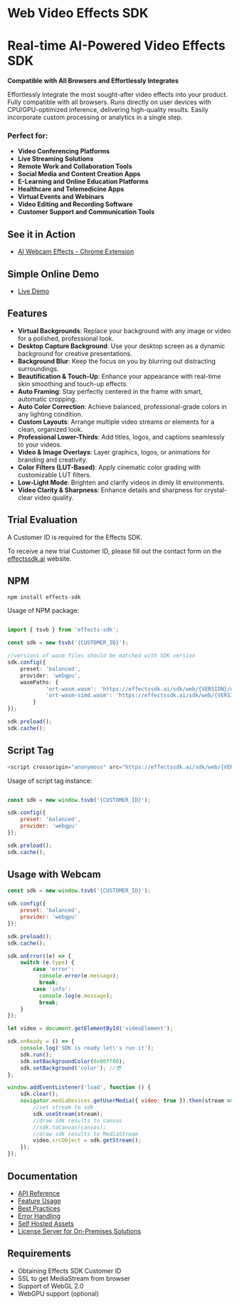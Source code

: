 # Web Video Effects SDK

# Real-time AI-Powered Video Effects SDK

**Compatible with All Browsers and Effortlessly Integrates**

Effortlessly integrate the most sought-after video effects into your product. Fully compatible with all browsers. Runs directly on user devices with CPU/GPU-optimized inference, delivering high-quality results. Easily incorporate custom processing or analytics in a single step.

### Perfect for:
- **Video Conferencing Platforms**
- **Live Streaming Solutions**
- **Remote Work and Collaboration Tools**
- **Social Media and Content Creation Apps**
- **E-Learning and Online Education Platforms**
- **Healthcare and Telemedicine Apps**
- **Virtual Events and Webinars**
- **Video Editing and Recording Software**
- **Customer Support and Communication Tools**

## See it in Action
- [AI Webcam Effects - Chrome Extension](https://chromewebstore.google.com/detail/ai-webcam-effects-+-recor/iedbphhbpflhgpihkcceocomcdnemcbj)

## Simple Online Demo
- [Live Demo](https://effectssdk.ai/sdk/dev/demo-latest.html)

## Features

- **Virtual Backgrounds**: Replace your background with any image or video for a polished, professional look.
- **Desktop Capture Background**: Use your desktop screen as a dynamic background for creative presentations.
- **Background Blur**: Keep the focus on you by blurring out distracting surroundings.
- **Beautification & Touch-Up**: Enhance your appearance with real-time skin smoothing and touch-up effects.
- **Auto Framing**: Stay perfectly centered in the frame with smart, automatic cropping.
- **Auto Color Correction**: Achieve balanced, professional-grade colors in any lighting condition.
- **Custom Layouts**: Arrange multiple video streams or elements for a clean, organized look.
- **Professional Lower-Thirds**: Add titles, logos, and captions seamlessly to your videos.
- **Video & Image Overlays**: Layer graphics, logos, or animations for branding and creativity.
- **Color Filters (LUT-Based)**: Apply cinematic color grading with customizable LUT filters.
- **Low-Light Mode**: Brighten and clarify videos in dimly lit environments.
- **Video Clarity & Sharpness**: Enhance details and sharpness for crystal-clear video quality.

## Trial Evaluation

A Customer ID is required for the Effects SDK.

To receive a new trial Customer ID, please fill out the contact form on the [effectssdk.ai](https://effectssdk.ai/request-trial) website.

## NPM

```terminal
npm install effects-sdk
```

Usage of NPM package:

```typescript

import { tsvb } from 'effects-sdk';

const sdk = new tsvb('{CUSTOMER_ID}');

//versions of wasm files should be matched with SDK version
sdk.config({
    preset: 'balanced',
    provider: 'webgpu',
    wasmPaths: { 
            'ort-wasm.wasm': 'https://effectssdk.ai/sdk/web/{VERSION}/ort-wasm.wasm',
            'ort-wasm-simd.wasm': 'https://effectssdk.ai/sdk/web/{VERSION}/ort-wasm-simd.wasm'
        }
});

sdk.preload();
sdk.cache();

```

## Script Tag

```javascript
<script crossorigin="anonymous" src="https://effectssdk.ai/sdk/web/{VERSION}/tsvb-web.js"></script>
```

Usage of script tag instance:
```javascript

const sdk = new window.tsvb('{CUSTOMER_ID}');

sdk.config({
    preset: 'balanced',
    provider: 'webgpu'
});

sdk.preload();
sdk.cache();

```

## Usage with Webcam

```javascript
const sdk = new window.tsvb('{CUSTOMER_ID}');

sdk.config({
    preset: 'balanced',
    provider: 'webgpu'
});

sdk.preload();
sdk.cache();

sdk.onError((e) => {
    switch (e.type) {
        case 'error':
          console.error(e.message);
          break;
        case 'info':
          console.log(e.message);
          break;
    }
});

let video = document.getElementById('videoElement');

sdk.onReady = () => {
    console.log('SDK is ready let\'s run it');
    sdk.run();
    sdk.setBackgroundColor(0x00ff00);
    sdk.setBackground('color'); //😎
};

window.addEventListener('load', function () {
    sdk.clear();
    navigator.mediaDevices.getUserMedia({ video: true }).then(stream => {
        //set stream to sdk
        sdk.useStream(stream);
        //draw sdk results to canvas
        //sdk.toCanvas(canvas);
        //draw sdk results to MediaStream
        video.srcObject = sdk.getStream();
    });
});

```


## Documentation
- [API Reference](https://effectssdk.ai/sdk/web/docs/classes/tsvb.html)
- [Feature Usage](docs/Features-Usage-Examples.md)
- [Best Practices](docs/Best-Practices.md)
- [Error Handling](docs/General-Error-Handling.md)
- [Self Hosted Assets](docs/Self-Hosted-Assets.md)
- [License Server for On-Premises Solutions](docs/License-Server-for-On-Premises-Solutions.md)

## Requirements

- Obtaining Effects SDK Customer ID
- SSL to get MediaStream from browser
- Support of WebGL 2.0
- WebGPU support (optional)
